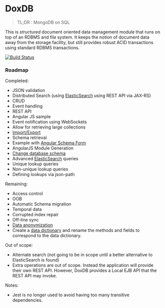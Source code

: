 DoxDB
=====

> TL;DR : MongoDB on SQL

This is *structured* document oriented data management module that runs on top
of an RDBMS and file system.  It keeps the notion of document data away
from the storage facility, but still provides robust ACID transactions using
standard RDBMS transactions.

[![Build Status](https://drone.io/github.com/trajano/doxdb/status.png)](https://drone.io/github.com/trajano/doxdb/latest)

### Roadmap

Completed:

   * JSON validation
   * Distributed Search (using [ElasticSearch][] using REST API via JAX-RS)
   * CRUD
   * Event handling
   * REST API
   * Angular JS sample
   * Event notification using WebSockets
   * Allow for retrieving large collections
   * [Import/Export][4]
   * Schema retrieval
   * Example with [Angular Schema Form][1]
   * AngularJS Module Generation
   * [Change database schema][2]
   * Advanced [ElasticSearch][] queries
   * Unique lookup queries
   * Non-unique lookup queries
   * Defining lookups via json-path  

Remaining:

   * Access control
   * OOB
   * Automatic Schema migration
   * Temporal data
   * Corrupted index repair
   * Off-line sync
   * [Data anonymization][5]
   * Create a [data dictionary][3] and rename the methods and fields
     to correspond to the data dictionary.

Out of scope:

   * Alternate search (not going to be in scope until a better alternative to ElasticSearch is found)
   * Extra operations are out of scope.  Instead the application will provide
     their own REST API.  However, DoxDB provides a Local EJB API that the
     REST API may invoke. 
   
Notes:

   * Jest is no longer used to avoid having too many transitive dependencies.

[1]: http://schemaform.io/
[2]: http://stackoverflow.com/questions/32205381/how-do-i-override-the-schema-for-a-jpa-app-inside-a-web-fragment-from-a-web-app
[3]: https://github.com/trajano/doxdb/wiki/Data-Dictionary
[4]: https://github.com/trajano/doxdb/wiki/Import-Export-functionality
[5]: https://github.com/trajano/doxdb/wiki/Data-Anonymization
[ElasticSearch]: https://www.elastic.co/products/elasticsearch
